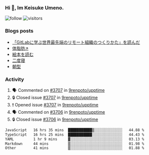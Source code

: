 ### Hi 👋, Im Keisuke Umeno.

<!--
**9renpoto/9renpoto** is a ✨ _special_ ✨ repository because its `README.md` (this file) appears on your GitHub profile.

Here are some ideas to get you started:

- 🔭 I’m currently working on ...
- 🌱 I’m currently learning ...
- 👯 I’m looking to collaborate on ...
- 🤔 I’m looking for help with ...
- 💬 Ask me about ...
- 📫 How to reach me: ...
- 😄 Pronouns: ...
- ⚡ Fun fact: ...
-->

![follow](https://img.shields.io/github/followers/9renpoto?label=Follow&style=social)
![visitors](https://komarev.com/ghpvc/?username=9renpoto&label=Profile%20views&color=0e75b6&style=flat)

### Blogs posts

<!-- BLOG-POST-LIST:START -->
- [「GitLabに学ぶ世界最先端のリモート組織のつくりかた」を読んだ](https://9renpoto.win/entry/2024/09/10/remote_organization)
- [体脂肪↗](https://9renpoto.win/entry/2024/08/12/gaining_fat)
- [絵本を読む](https://9renpoto.win/entry/2024/07/26/picture_book)
- [二度寝](https://9renpoto.win/entry/2024/07/18/going_back_to_sleep)
- [朝型](https://9renpoto.win/entry/2024/05/29/im-an-early)
<!-- BLOG-POST-LIST:END -->

### Activity

<!--START_SECTION:activity-->
1. 🗣 Commented on [#3707](https://github.com/9renpoto/upptime/issues/3707#issuecomment-2418271621) in [9renpoto/upptime](https://github.com/9renpoto/upptime)
2. 🔒 Closed issue [#3707](https://github.com/9renpoto/upptime/issues/3707) in [9renpoto/upptime](https://github.com/9renpoto/upptime)
3. ❗ Opened issue [#3707](https://github.com/9renpoto/upptime/issues/3707) in [9renpoto/upptime](https://github.com/9renpoto/upptime)
4. 🗣 Commented on [#3706](https://github.com/9renpoto/upptime/issues/3706#issuecomment-2418149328) in [9renpoto/upptime](https://github.com/9renpoto/upptime)
5. 🔒 Closed issue [#3706](https://github.com/9renpoto/upptime/issues/3706) in [9renpoto/upptime](https://github.com/9renpoto/upptime)
<!--END_SECTION:activity-->

<!--START_SECTION:waka-->

```txt
JavaScript   16 hrs 35 mins  ███████████▒░░░░░░░░░░░░░   44.88 %
TypeScript   16 hrs 25 mins  ███████████░░░░░░░░░░░░░░   44.43 %
YAML         1 hr 9 mins     ▓░░░░░░░░░░░░░░░░░░░░░░░░   03.13 %
Markdown     44 mins         ▒░░░░░░░░░░░░░░░░░░░░░░░░   01.98 %
Other        41 mins         ▒░░░░░░░░░░░░░░░░░░░░░░░░   01.88 %
```

<!--END_SECTION:waka-->
